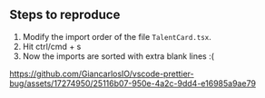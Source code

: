 ## Steps to reproduce

1. Modify the import order of the file `TalentCard.tsx`.
2. Hit ctrl/cmd + s
3. Now the imports are sorted with extra blank lines :(




https://github.com/GiancarlosIO/vscode-prettier-bug/assets/17274950/25116b07-950e-4a2c-9dd4-e16985a9ae79

